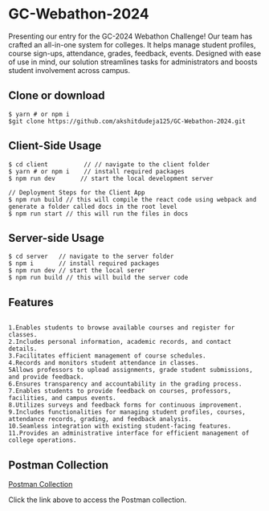 # GC-Webathon-2024
 
Presenting our entry for the GC-2024 Webathon Challenge! Our team has crafted an all-in-one system for colleges. It helps manage student profiles, course sign-ups, attendance, grades, feedback, events. Designed with ease of use in mind, our solution streamlines tasks for administrators and boosts student involvement across campus.

## Clone or download


```
$ yarn # or npm i
$git clone https://github.com/akshitdudeja125/GC-Webathon-2024.git
```

## Client-Side Usage
```
$ cd client          // // navigate to the client folder
$ yarn # or npm i    // install required packages
$ npm run dev       // start the local development server

// Deployment Steps for the Client App
$ npm run build // this will compile the react code using webpack and generate a folder called docs in the root level
$ npm run start // this will run the files in docs
```

## Server-side Usage

```
$ cd server   // navigate to the server folder
$ npm i       // install required packages
$ npm run dev // start the local serer
$ npm run build // this will build the server code
```
## Features
```

1.Enables students to browse available courses and register for classes.
2.Includes personal information, academic records, and contact details.
3.Facilitates efficient management of course schedules.
4.Records and monitors student attendance in classes.
5Allows professors to upload assignments, grade student submissions, and provide feedback.
6.Ensures transparency and accountability in the grading process.
7.Enables students to provide feedback on courses, professors, facilities, and campus events.
8.Utilizes surveys and feedback forms for continuous improvement.
9.Includes functionalities for managing student profiles, courses, attendance records, grading, and feedback analysis.
10.Seamless integration with existing student-facing features.
11.Provides an administrative interface for efficient management of college operations.
```
## Postman Collection

[Postman Collection](https://www.postman.com/gold-flare-764768/workspace/gc-webathon-2024/collection/29169377-6ef174a0-9a6e-4446-994a-361681bcbc12?action=share&creator=29169377)

Click the link above to access the Postman collection.



